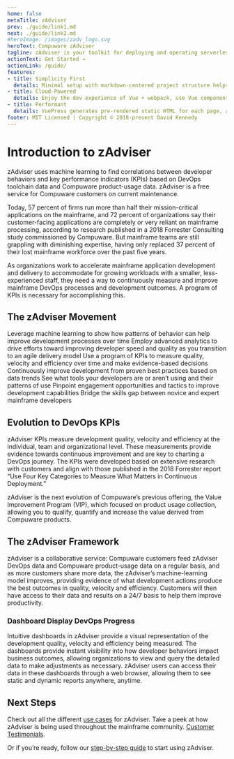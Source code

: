 ```yaml
---
home: false
metaTitle: zAdviser
prev: ./guide/link1.md
next: ./guide/link2.md
#heroImage: /images/zadv_logo.svg
heroText: Compuware zAdviser
tagline: zAdviser is your toolkit for deploying and operating serverless Mainframe analytics architecture. Focus on the KPIs that count.
actionText: Get Started →
actionLink: /guide/
features:
- title: Simplicity First
  details: Minimal setup with markdown-centered project structure helps you focus on writing.
- title: Cloud-Powered
  details: Enjoy the dev experience of Vue + webpack, use Vue components in markdown, and develop custom themes with Vue.
- title: Performant
  details: VuePress generates pre-rendered static HTML for each page, and runs as an SPA once a page is loaded.
footer: MIT Licensed | Copyright © 2018-present David Kennedy
---
```


# Introduction to zAdviser

zAdviser uses machine learning to find correlations between developer behaviors and key performance indicators (KPIs) based on DevOps toolchain data and Compuware product-usage data. zAdviser is a free service for Compuware customers on current maintenance.

Today, 57 percent of firms run more than half their mission-critical applications on the mainframe, and 72 percent of organizations say their customer-facing applications are completely or very reliant on mainframe processing, according to research published in a 2018 Forrester Consulting study commissioned by Compuware. But mainframe teams are still grappling with diminishing expertise, having only replaced 37 percent of their lost mainframe workforce over the past five years.

As organizations work to accelerate mainframe application development and delivery to accommodate for growing workloads with a smaller, less-experienced staff, they need a way to continuously measure and improve mainframe DevOps processes and development outcomes. A program of KPIs is necessary for accomplishing this.                       

## The zAdviser Movement

Leverage machine learning to show how patterns of behavior can help improve development processes over time
Employ advanced analytics to drive efforts toward improving developer speed and quality as you transition to an agile delivery model
Use a program of KPIs to measure quality, velocity and efficiency over time and make evidence-based decisions
Continuously improve development from proven best practices based on data trends
See what tools your developers are or aren’t using and their patterns of use
Pinpoint engagement opportunities and tactics to improve development capabilities
Bridge the skills gap between novice and expert mainframe developers

## Evolution to DevOps KPIs

zAdviser KPIs measure development quality, velocity and efficiency at the individual, team and organizational level. These measurements provide evidence towards continuous improvement and are key to charting a DevOps journey. The KPIs were developed based on extensive research with customers and align with those published in the 2018 Forrester report “Use Four Key Categories to Measure What Matters in Continuous Deployment.”

zAdviser is the next evolution of Compuware’s previous offering, the Value Improvement Program (VIP), which focused on product usage collection, allowing you to qualify, quantify and increase the value derived from Compuware products.

## The zAdviser Framework

zAdviser is a collaborative service: Compuware customers feed zAdviser DevOps data and Compuware product-usage data on a regular basis, and as more customers share more data, the zAdviser’s machine-learning model improves, providing evidence of what development actions produce the best outcomes in quality, velocity and efficiency. Customers will then have access to their data and results on a 24/7 basis to help them improve productivity.

### Dashboard Display DevOps Progress

Intuitive dashboards in zAdviser provide a visual representation of the development quality, velocity and efficiency being measured. The dashboards provide instant visibility into how developer behaviors impact business outcomes, allowing organizations to view and query the detailed data to make adjustments as necessary. zAdviser users can access their data in these dashboards through a web browser, allowing them to see static and dynamic reports anywhere, anytime.

## Next Steps

Check out all the different [use cases](https://resources.compuware.com/hubfs/Collateral/Fact_Sheets/zAdviser/31962_zAdviser.pdf) for zAdviser. Take a peek at how zAdviser is being used throughout the mainframe community. [Customer Testimonials](https://www.youtube.com/watch?v=0Bpv_WlFLa0).

Or if you’re ready, follow our [step-by-step guide](./quick-start) to start using zAdviser.
